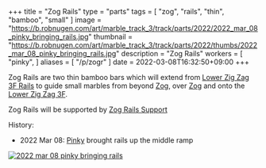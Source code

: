 +++
title = "Zog Rails"
type = "parts"
tags = [ "zog", "rails", "thin", "bamboo", "small" ]
image = "https://b.robnugen.com/art/marble_track_3/track/parts/2022/2022_mar_08_pinky_bringing_rails.jpg"
thumbnail = "https://b.robnugen.com/art/marble_track_3/track/parts/2022/thumbs/2022_mar_08_pinky_bringing_rails.jpg"
description = "Zog Rails"
workers = [
    "pinky",
]
aliases = [
    "/p/zogr"
]
date = 2022-03-08T16:32:50+09:00
+++

Zog Rails are two thin bamboo bars which will extend from [Lower Zig Zag 3F Rails](/parts/lower-zig-zag-3f-rails/) to guide small marbles from beyond [Zog](/parts/zog/), over [Zog](/parts/zog/) and onto the [Lower Zig Zag 3F](/parts/lower-zig-zag-3f/).

Zog Rails will be supported by [Zog Rails Support](/parts/zog-rails-support/)

History:

* 2022 Mar 08: [Pinky](/workers/pinky/) brought rails up the middle ramp

[![2022 mar 08 pinky bringing rails](//b.robnugen.com/art/marble_track_3/track/parts/2022/thumbs/2022_mar_08_pinky_bringing_rails.jpg)](//b.robnugen.com/art/marble_track_3/track/parts/2022/2022_mar_08_pinky_bringing_rails.jpg)
